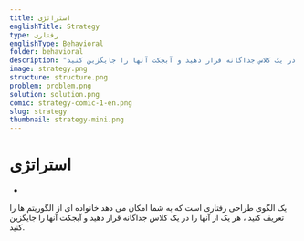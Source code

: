 ```yaml
---
title: استراتژی
englishTitle: Strategy
type: رفتاری
englishType: Behavioral
folder: behavioral
description: "یک الگوی طراحی رفتاری است که به شما امکان می دهد خانواده ای از الگوریتم ها را تعریف کنید ، هر یک از آنها را در یک کلاس جداگانه قرار دهید و آبجکت آنها را جایگزین کنید."
image: strategy.png
structure: structure.png
problem: problem.png
solution: solution.png
comic: strategy-comic-1-en.png
slug: strategy
thumbnail: strategy-mini.png
---
```


# استراتژی

-

یک الگوی طراحی رفتاری است که به شما امکان می دهد خانواده ای از الگوریتم ها را تعریف کنید ، هر یک از آنها را در یک کلاس جداگانه قرار دهید و آبجکت آنها را جایگزین کنید.

<AssetsImage
  path="design-pattern/strategy/solution.png"
  max-width-props="570"
/>
